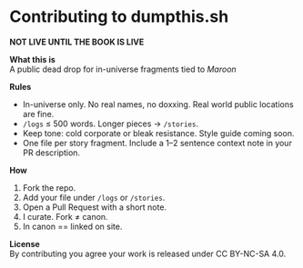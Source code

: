 # Contributing to dumpthis.sh

**NOT LIVE UNTIL THE BOOK IS LIVE**

**What this is**  
A public dead drop for in-universe fragments tied to *Maroon*

**Rules**
- In-universe only. No real names, no doxxing. Real world public locations are fine.
- `/logs` ≤ 500 words. Longer pieces → `/stories`.
- Keep tone: cold corporate or bleak resistance. Style guide coming soon.
- One file per story fragment. Include a 1–2 sentence context note in your PR description.

**How**
1. Fork the repo.
2. Add your file under `/logs` or `/stories`.
3. Open a Pull Request with a short note.
4. I curate. Fork ≠ canon.
5. In canon == linked on site.

**License**  
By contributing you agree your work is released under CC BY-NC-SA 4.0.
